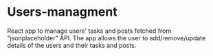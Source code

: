 # Users-managment
React app to manage users' tasks and posts fetched from "jsonplaceholder" API.
The app allows the user to add/remove/update details of the users and their tasks and posts.

